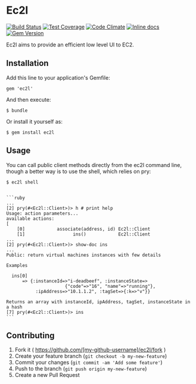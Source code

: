 # Ec2l

[![Build Status](https://travis-ci.org/yazgoo/ec2l.svg?branch=master)](https://travis-ci.org/yazgoo/ec2l)
[![Test Coverage](https://codeclimate.com/github/yazgoo/ec2l/coverage.png)](https://codeclimate.com/github/yazgoo/ec2l)
[![Code Climate](https://codeclimate.com/github/yazgoo/ec2l.png)](https://codeclimate.com/github/yazgoo/ec2l)
[![Inline docs](http://inch-ci.org/github/yazgoo/ec2l.png?branch=master)](http://inch-ci.org/github/yazgoo/ec2l)
[![Gem Version](https://badge.fury.io/rb/ec2l.svg)](http://badge.fury.io/rb/ec2l)


Ec2l aims to provide an efficient low level UI to EC2.

## Installation

Add this line to your application's Gemfile:

    gem 'ec2l'

And then execute:

    $ bundle

Or install it yourself as:

    $ gem install ec2l

## Usage

You can call public client methods directly from the ec2l command line,
though a better way is to use the shell, which relies on pry:

    $ ec2l shell


    ```ruby
    ...
    [2] pry(#<Ec2l::Client>)> h # print help
    Usage: action parameters...
    available actions:
    [
        [0]            associate(address, id) Ec2l::Client
        [1]                  ins()            Ec2l::Client
    ...
    [2] pry(#<Ec2l::Client>)> show-doc ins
    ...
    Public: return virtual machines instances with few details

    Examples

      ins[0]
          => {:instanceId=>"i-deadbeef", :instanceState=>
                          {"code"=>"16", "name"=>"running"},
               :ipAddress=>"10.1.1.2", :tagSet=>{:k=>"v"}}

    Returns an array with instanceId, ipAddress, tagSet, instanceState in a hash
    [7] pry(#<Ec2l::Client>)> ins
    ```

## Contributing

1. Fork it ( https://github.com/[my-github-username]/ec2l/fork )
2. Create your feature branch (`git checkout -b my-new-feature`)
3. Commit your changes (`git commit -am 'Add some feature'`)
4. Push to the branch (`git push origin my-new-feature`)
5. Create a new Pull Request
